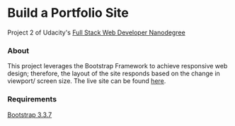 # Build a Portfolio Site

Project 2 of Udacity's [Full Stack Web Developer Nanodegree](https://www.udacity.com/course/full-stack-web-developer-nanodegree--nd004)

### About

This project leverages the Bootstrap Framework to achieve responsive web design; therefore, the layout of the site responds based on the change in viewport/ screen size.
The live site can be found [here](https://felixhllou.github.io/).

### Requirements

[Bootstrap 3.3.7](https://getbootstrap.com/docs/3.3/)